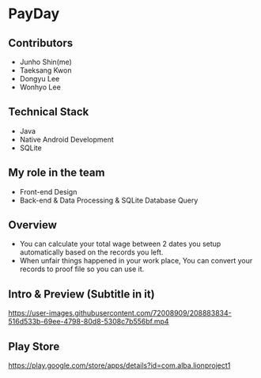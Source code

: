 # PayDay

## Contributors
- Junho Shin(me)
- Taeksang Kwon
- Dongyu Lee
- Wonhyo Lee

## Technical Stack
- Java
- Native Android Development
- SQLite

## My role in the team
- Front-end Design
- Back-end & Data Processing & SQLite Database Query

## Overview
- You can calculate your total wage between 2 dates you setup automatically based on the records you left.
- When unfair things happened in your work place, You can convert your records to proof file so you can use it.


## Intro & Preview (Subtitle in it)
https://user-images.githubusercontent.com/72008909/208883834-516d533b-69ee-4798-80d8-5308c7b556bf.mp4

## Play Store
https://play.google.com/store/apps/details?id=com.alba.lionproject1

